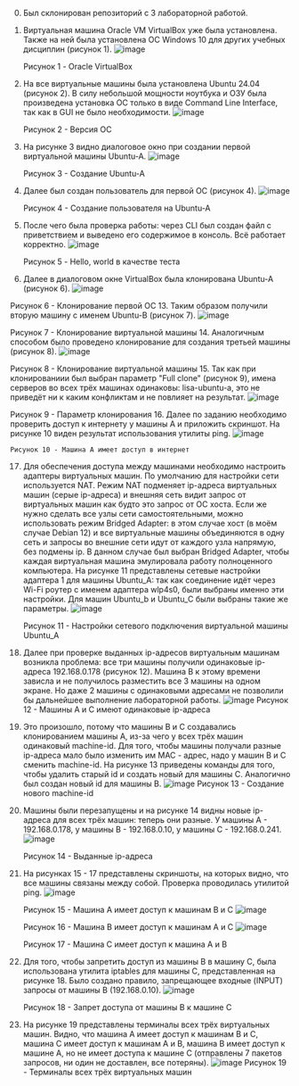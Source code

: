 0. Был склонирован репозиторий с 3 лабораторной работой.
1. Виртуальная машина Oracle VM VirtualBox уже была установлена. Также на ней была установлена ОС Windows 10 для других учебных дисциплин (рисунок 1).
   ![image](https://github.com/Klochkova24/lab-3/assets/91188482/b0916ca4-b558-45f9-b76b-c85f3256b3c8)

   Рисунок 1 - Oracle VirtualBox
3. На все виртуальные машины была установлена Ubuntu 24.04 (рисунок 2). В силу небольшой мощности ноутбука и ОЗУ была произведена установка ОС только в виде Command Line Interface, так как в GUI не было необходимости.
   ![image](https://github.com/Klochkova24/lab-3/assets/91188482/f3da9d93-3b72-4aeb-b96e-c3d1e54148d1)

   Рисунок 2 - Версия ОС
5. На рисунке 3 видно диалоговое окно при создании первой виртуальной машины Ubuntu-A.
   ![image](https://github.com/Klochkova24/lab-3/assets/91188482/0c4518cc-d173-4197-878e-56fda86da067)

   Рисунок 3 - Создание Ubuntu-A   
7. Далее был создан пользователь для первой ОС (рисунок 4).
   ![image](https://github.com/Klochkova24/lab-3/assets/91188482/6b0c2f5c-cdd5-4e7f-bbcc-a84d75524f6c)

   Рисунок 4 - Создание пользователя на Ubuntu-A
9. После чего была проверка работы: через CLI был создан файл с приветствием и выведено его содержимое в консоль. Всё работает корректно.
   ![image](https://github.com/Klochkova24/lab-3/assets/91188482/3f547959-45b7-4f87-8de7-773656855687)

   Рисунок 5 - Hello, world в качестве теста
11. Далее в диалоговом окне VirtualBox была клонирована Ubuntu-A (рисунок 6).
    ![image](https://github.com/Klochkova24/lab-3/assets/91188482/034ad220-fc38-4f7b-8309-3c778a1dd65c)

   Рисунок 6 - Клонирование первой ОС
13. Таким образом получили вторую машину с именем Ubuntu-B (рисунок 7).
   ![image](https://github.com/Klochkova24/lab-3/assets/91188482/d22c0566-1c6a-4b78-ac86-398fe025cc4f)
   
   Рисунок 7 - Клонирование виртуальной машины
14. Аналогичным способом было проведено клонирование для создания третьей машины (рисунок 8).
   ![image](https://github.com/Klochkova24/lab-3/assets/91188482/2e68ae82-d6de-4d62-8db7-ede697963942)
   
   Рисунок 8 - Клонирование виртуальной машины
15. Так как при клонированиии был выбран параметр "Full clone" (рисунок 9), имена серверов во всех трёх машинах одинаковы: lisa-ubuntu-a, это не приведёт ни к каким конфликтам и не повлияет на результат.
   ![image](https://github.com/Klochkova24/lab-3/assets/91188482/db580fb0-e495-4a8d-9ab7-73f85460c7db)
   
   Рисунок 9 - Параметр клонирования
16. Далее по заданию необходимо проверить доступ к интернету у машины А и приложить скриншот. На рисунке 10 виден результат использования утилиты ping.
    ![image](https://github.com/Klochkova24/lab-3/assets/91188482/4d3db250-e184-4451-a428-791c4becdd11)
    
    Рисунок 10 - Машина А имеет доступ в интернет
17. Для обеспечения доступа между машинами необходимо настроить адаптеры виртуальных машин. По умолчанию для настройки сети используется NAT. Режим NAT подменяет ip-адреса виртуальных машин (серые ip-адреса) и внешняя сеть видит запрос от виртуальных машин как будто это запрос от ОС хоста. Если же нужно сделать все узлы сети самостоятельными, можно использовать режим Bridged Adapter: в этом случае хост (в моём случае Debian 12) и все виртуальные машины объединяются в одну сеть и запросы во внешние сети идут от каждого узла напрямую, без подмены ip. В данном случае был выбран Bridged Adapter, чтобы каждая виртуальная машина эмулировала работу полноценного компьютера. На рисунке 11 представлены сетевые настройки адаптера 1 для машины Ubuntu_A: так как соединение идёт через Wi-Fi роутер с именем адаптера wlp4s0, были выбраны именно эти настройки. Для машин Ubuntu_b и Ubuntu_С были выбраны такие же параметры.
    ![image](https://github.com/Klochkova24/lab-3/assets/91188482/b74afe88-f125-4e44-bc4d-396b240b39e3)

    Рисунок 11 - Настройки сетевого подключения виртуальной машины Ubuntu_A
19. Далее при проверке выданных ip-адресов виртуальным машинам возникла проблема: все три машины получили одинаковые ip-адреса 192.168.0.178 (рисунок 12). Машина В к этому времени зависла и не получилось разместить все 3 машины на одном экране. Но даже 2 машины с одинаковыми адресами не позволили бы дальнейшее выполнение лабораторной работы.
    ![image](https://github.com/Klochkova24/lab-3/assets/91188482/d4c4b7f8-cb89-4b40-b0c2-5ed1796f38c0)
    Рисунок 12 - Машины А и С имеют одинаковые ip-адреса
20. Это произошло, потому что машины B и C создавались клонированием машины А, из-за чего у всех трёх машин одинаковый machine-id. Для того, чтобы машины получали разные ip-адреса мало было изменить им MAC - адрес, надо у машин В и С сменить machine-id. На рисунке 13 приведены команды для того, чтобы удалить старый id и создать новый для машины С. Аналогично был создан новый id для машины В.
    ![image](https://github.com/Klochkova24/lab-3/assets/91188482/69cc7844-94e6-411a-9146-b5f4d58d22e1)
    Рисунок 13 - Создание нового machine-id
21. Машины были перезапущены и на рисунке 14 видны новые ip-адреса для всех трёх машин: теперь они разные. У машины А - 192.168.0.178, у машины В - 192.168.0.10, у машины С - 192.168.0.241.
    ![image](https://github.com/Klochkova24/lab-3/assets/91188482/a790d681-e516-4351-8f4c-3449d1587484)

    Рисунок 14 - Выданные ip-адреса
23. На рисунках 15 - 17 представлены скриншоты, на которых видно, что все машины связаны между собой. Проверка проводилась утилитой ping.
    ![image](https://github.com/Klochkova24/lab-3/assets/91188482/0a0322c7-fb30-4c46-9f3e-80380c0dc434)

    Рисунок 15 - Машина А имеет доступ к машинам В и С
    ![image](https://github.com/Klochkova24/lab-3/assets/91188482/f0308118-706c-40dc-ab2a-c103050fe1ee)

    Рисунок 16 - Машина В имеет доступ к машинам А и С
    ![image](https://github.com/Klochkova24/lab-3/assets/91188482/33251692-c23d-4ce3-9411-4354df76b8bb)

    Рисунок 17 - Машина С имеет доступ к машина А и В
25. Для того, чтобы запретить доступ из машины В в машину С, была использована утилита iptables для машины С, представленная на рисунке 18. Было создано правило, запрещающее входные (INPUT) запросы от машины В (192.168.0.10).
    ![image](https://github.com/Klochkova24/lab-3/assets/91188482/1eb51d21-be66-4a3f-a840-62860b5ac640)

    Рисунок 18 - Запрет доступа от машины В к машине С
27. На рисунке 19 представлены терминалы всех трёх виртуальных машин. Видно, что машина А имеет доступ к машинам В и С, машина С имеет доступ к машинам А и В, машина В имеет доступ к машине А, но не имеет доступа к машине С (отправлены 7 пакетов запросов, ни один не доставлен, все потеряны).
    ![image](https://github.com/Klochkova24/lab-3/assets/91188482/1b7f46f7-457c-4d3c-86ac-3664094e65bf)
    Рисунок 19 - Терминалы всех трёх виртуальных машин










   


   

   

   








